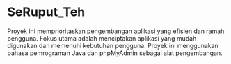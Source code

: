 # SeRuput_Teh
Proyek ini memprioritaskan pengembangan aplikasi yang efisien dan ramah pengguna. Fokus utama adalah menciptakan aplikasi yang mudah digunakan dan memenuhi kebutuhan pengguna. Proyek ini menggunakan bahasa pemrograman Java dan phpMyAdmin sebagai alat pengembangan.
